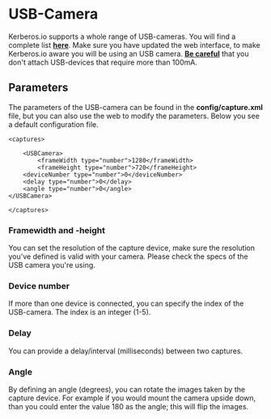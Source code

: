 # USB-Camera

Kerberos.io supports a whole range of USB-cameras. You will find a complete list [**here**](https://web.archive.org/web/20120815172655/http://opencv.willowgarage.com/wiki/Welcome/OS/). Make sure you have updated the web interface, to make Kerberos.io aware you will be using an USB camera. [**Be careful**](http://raspberrypi.stackexchange.com/questions/340/how-much-power-can-be-provided-through-usb) that you don't attach USB-devices that require more than 100mA.

## Parameters

The parameters of the USB-camera can be found in the **config/capture.xml** file, but you can also use the web to modify the parameters. Below you see a default configuration file.

	<captures>

		<USBCamera>
	    	<frameWidth type="number">1280</frameWidth>
	    	<frameHeight type="number">720</frameHeight>
      	<deviceNumber type="number">0</deviceNumber>
        <delay type="number">0</delay>
        <angle type="number">0</angle>
    </USBCamera>

	</captures>

### Framewidth and -height

You can set the resolution of the capture device, make sure the resolution you've defined is valid with your camera. Please check the specs of the USB camera you're using.

### Device number

If more than one device is connected, you can specify the index of the USB-camera. The index is an integer (1-5).

### Delay

You can provide a delay/interval (milliseconds) between two captures.

### Angle

By defining an angle (degrees), you can rotate the images taken by the capture device. For example if you would mount the camera upside down, than you could enter the value 180 as the angle; this will flip the images.
